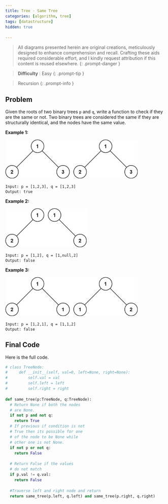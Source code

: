 ```yaml
---
title: Tree - Same Tree
categories: [algorithm, tree]
tags: [datastructure]
hidden: true

---
```


> All diagrams presented herein are original creations, meticulously designed to enhance comprehension and recall. Crafting these aids required considerable effort, and I kindly request attribution if this content is reused elsewhere.
{: .prompt-danger }

> **Difficulty** :  Easy
{: .prompt-tip }

> Recursion
{: .prompt-info }

## Problem

Given the roots of two binary trees `p` and `q`, write a function to check if they are the same or not. Two binary trees are considered the same if they are structurally identical, and the nodes have the same value.

**Example 1:**

<img src="../assets/img/ex1.jpeg" alt="addtwonumber1" style="zoom:67%;" />

```
Input: p = [1,2,3], q = [1,2,3]
Output: true
```

**Example 2:**

<img src="../assets/img/ex2.jpeg" alt="addtwonumber1" style="zoom:67%;" />

```
Input: p = [1,2], q = [1,null,2]
Output: false
```

**Example 3:**

<img src="../assets/img/ex3.jpeg" alt="addtwonumber1" style="zoom:67%;" />

```
Input: p = [1,2,1], q = [1,1,2]
Output: false
```

## Final Code 

Here is the full code.

```python
# class TreeNode:
#     def __init__(self, val=0, left=None, right=None):
#         self.val = val
#         self.left = left
#         self.right = right

def same_tree(p:TreeNode, q:TreeNode):
  # Return None if both the nodes
  # are None.
  if not p and not q:
    return True
  # If previous if condition is not 
  # True then its possible for one
  # of the node to be None while
  # other one is not None.
  if not p or not q:
    return False

  # Return False if the values 
  # do not match
  if p.val != q.val:
    return False

  #Traverse left and right node and return
  return same_tree(p.left, q.left) and same_tree(p.right, q.right)
     
```
